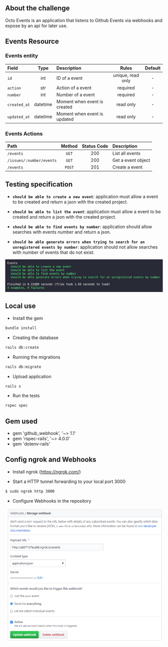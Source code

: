 ## About the challenge

Octo Events is an application that listens to Github Events via webhooks and expose by an api for later use.

## Events Resource

### Events entity

|Field|Type|Description|Rules|Default|
|:---|:--:|:----------|:---:|:-----:|
|`id`|int|ID of a event|unique,   read only|-|
|`action`|str|Action of a event|required|-|
|`number`|int|Number of a event|required|-|
|`created_at`|datetime|Moment when event is created|read only|-|
|`updated_at`|datetime|Moment when event is updated|read only|-|

### Events Actions

|Path|Method|Status Code|Description|
|:---|:----:|:---------:|:----------|
|`/events`|`GET`|200|List all events|
|`/issues/:number/events`|`GET`|200|Get a event object|
|`/events`|`POST`|201|Create a event|

## Testing specification

- **`should be able to create a new event`**: application must allow a event to be created and return a json with the created project.

- **`should be able to list the event`**: application must allow a event to be created and return a json with the created project.

- **`should be able to find events by number`**: application should allow searches with events number and return a json.

- **`should be able generate errors when trying to search for an unregistered events by number`**: application should not allow searches with number of events that do not exist.

![alt text](imgs/test.png)

## Local use

* Install the gem

```sh
bundle install
```

* Creating the database

```sh
rails db:create
```

* Running the migrations

```sh
rails db:migrate
```

* Upload application

```sh
rails s
```

* Run the tests

```sh
rspec spec
```

## Gem used

* gem 'github_webhook', '~> 1.1'
* gem 'rspec-rails', '~> 4.0.0'
* gem 'dotenv-rails'

## Config ngrok and Webhooks

* Install ngrok (https://ngrok.com/)

* Start a HTTP tunnel forwarding to your local port 3000

```sh
$ sudo ngrok http 3000 
```

* Configure Webhooks in the repository

![alt text](imgs/confing_webhooks.png)
